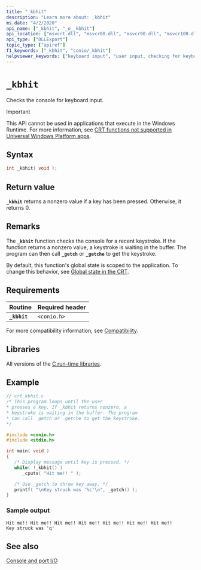 ```yaml
---
title: "_kbhit"
description: "Learn more about: _kbhit"
ms.date: "4/2/2020"
api_name: ["_kbhit", "_o__kbhit"]
api_location: ["msvcrt.dll", "msvcr80.dll", "msvcr90.dll", "msvcr100.dll", "msvcr100_clr0400.dll", "msvcr110.dll", "msvcr110_clr0400.dll", "msvcr120.dll", "msvcr120_clr0400.dll", "ucrtbase.dll", "api-ms-win-crt-stdio-l1-1-0.dll"]
api_type: ["DLLExport"]
topic_type: ["apiref"]
f1_keywords: ["_kbhit", "conio/_kbhit"]
helpviewer_keywords: ["keyboard input", "user input, checking for keyboard", "kbhit function", "console", "console, checking", "keyboards, keyboard input", "_kbhit function", "keyboards, checking input"]
---
```

# `_kbhit`

Checks the console for keyboard input.

> [!IMPORTANT]
> This API cannot be used in applications that execute in the Windows Runtime. For more information, see [CRT functions not supported in Universal Windows Platform apps](../../cppcx/crt-functions-not-supported-in-universal-windows-platform-apps.md).

## Syntax

```C
int _kbhit( void );
```

## Return value

**`_kbhit`** returns a nonzero value if a key has been pressed. Otherwise, it returns 0.

## Remarks

The **`_kbhit`** function checks the console for a recent keystroke. If the function returns a nonzero value, a keystroke is waiting in the buffer. The program can then call **`_getch`** or **`_getche`** to get the keystroke.

By default, this function's global state is scoped to the application. To change this behavior, see [Global state in the CRT](../global-state.md).

## Requirements

| Routine | Required header |
|---|---|
| **`_kbhit`** | `<conio.h>` |

For more compatibility information, see [Compatibility](../compatibility.md).

## Libraries

All versions of the [C run-time libraries](../crt-library-features.md).

## Example

```C
// crt_kbhit.c
/* This program loops until the user
* presses a key. If _kbhit returns nonzero, a
* keystroke is waiting in the buffer. The program
* can call _getch or _getche to get the keystroke.
*/

#include <conio.h>
#include <stdio.h>

int main( void )
{
   /* Display message until key is pressed. */
   while( !_kbhit() )
      _cputs( "Hit me!! " );

   /* Use _getch to throw key away. */
   printf( "\nKey struck was '%c'\n", _getch() );
}
```

### Sample output

```Output
Hit me!! Hit me!! Hit me!! Hit me!! Hit me!! Hit me!! Hit me!!
Key struck was 'q'
```

## See also

[Console and port I/O](../console-and-port-i-o.md)
